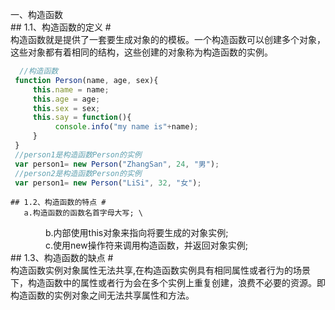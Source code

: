 一、构造函数   
    ## 1.1、构造函数的定义 #   
    构造函数就是提供了一套要生成对象的的模板。一个构造函数可以创建多个对象，这些对象都有着相同的结构，这些创建的对象称为构造函数的实例。
   ``` javascript
     //构造函数   
    function Person(name, age, sex){
        this.name = name;
        this.age = age;
        this.sex = sex;
        this.say = function(){
             console.info("my name is"+name);
        }
    }
	//person1是构造函数Person的实例
    var person1= new Person("ZhangSan", 24, "男");
	//person2是构造函数Person的实例
    var person1= new Person("LiSi", 32, "女");
   ``` 
    ## 1.2、构造函数的特点 #  
       a.构造函数的函数名首字母大写; \
　　　　b.内部使用this对象来指向将要生成的对象实例; \
　　　　c.使用new操作符来调用构造函数，并返回对象实例; \
    ## 1.3、构造函数的缺点 #   
	    构造函数实例对象属性无法共享,在构造函数实例具有相同属性或者行为的场景下，构造函数中的属性或者行为会在多个实例上重复创建，浪费不必要的资源。即构造函数的实例对象之间无法共享属性和方法。
		
		
